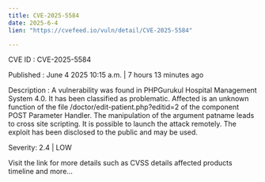 ```yaml
---
title: CVE-2025-5584
date: 2025-6-4
lien: "https://cvefeed.io/vuln/detail/CVE-2025-5584"

---
```


CVE ID : CVE-2025-5584

Published :  June 4
2025
10:15 a.m. | 7 hours
13 minutes ago

Description : A vulnerability was found in PHPGurukul Hospital Management System 4.0. It has been classified as problematic. Affected is an unknown function of the file /doctor/edit-patient.php?editid=2 of the component POST Parameter Handler. The manipulation of the argument patname leads to cross site scripting. It is possible to launch the attack remotely. The exploit has been disclosed to the public and may be used.

Severity: 2.4 | LOW

Visit the link for more details
such as CVSS details
affected products
timeline
and more...
